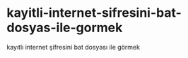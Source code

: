 # kayitli-internet-sifresini-bat-dosyas-ile-gormek
kayıtlı internet şifresini bat dosyası ile görmek
